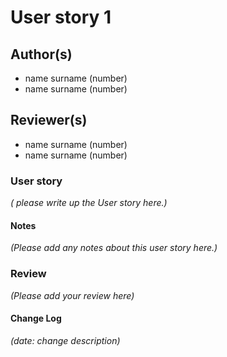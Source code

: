# User story 1

## Author(s)

- name surname (number)
- name surname (number)

## Reviewer(s)

- name surname (number)
- name surname (number)

### User story

*( please write up the User story here.)*

#### Notes

*(Please add any notes about this user story here.)*

### Review
*(Please add your review here)*

#### Change Log

*(date: change description)*
